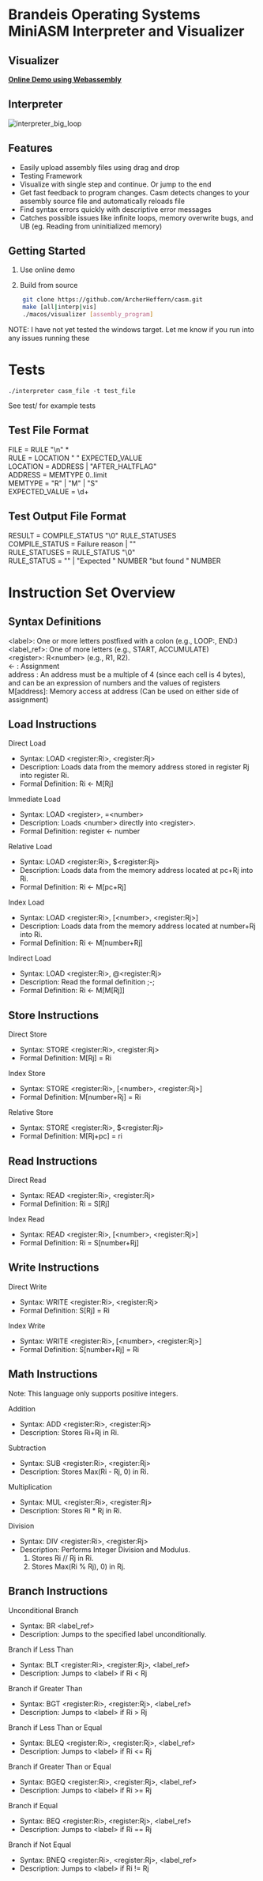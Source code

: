 # Brandeis Operating Systems MiniASM Interpreter and Visualizer

## Visualizer
__[Online Demo using Webassembly](https://archerheffern.github.io/casm)__  

## Interpreter

![interpreter_big_loop](https://github.com/user-attachments/assets/a58860d3-428e-4d80-9dab-84235162515c)

## Features
- Easily upload assembly files using drag and drop
- Testing Framework
- Visualize with single step and continue. Or jump to the end
- Get fast feedback to program changes. Casm detects changes to your assembly source file and automatically reloads file
- Find syntax errors quickly with descriptive error messages
- Catches possible issues like infinite loops, memory overwrite bugs, and UB (eg. Reading from uninitialized memory)

## Getting Started
1. Use online demo

2. Build from source
``` bash
	git clone https://github.com/ArcherHeffern/casm.git
	make [all|interp|vis]
	./macos/visualizer [assembly_program]
```
NOTE: I have not yet tested the windows target. Let me know if you run into any issues running these

# Tests
`./interpreter casm_file -t test_file`  

See test/ for example tests

## Test File Format
FILE = RULE "\n" *  
RULE = LOCATION " " EXPECTED_VALUE  
LOCATION = ADDRESS | "AFTER_HALTFLAG"  
ADDRESS = MEMTYPE 0..limit  
MEMTYPE = "R" | "M" | "S"  
EXPECTED_VALUE = \d+
  
## Test Output File Format  
RESULT = COMPILE_STATUS "\0" RULE_STATUSES  
COMPILE_STATUS = Failure reason | ""  
RULE_STATUSES = RULE_STATUS "\0"  
RULE_STATUS = "" | "Expected " NUMBER "but found " NUMBER  

# Instruction Set Overview
## Syntax Definitions
\<label\>: One or more letters postfixed with a colon (e.g., LOOP:, END:)  
\<label_ref\>: One of more letters (e.g., START, ACCUMULATE)  
\<register\>: R\<number\> (e.g., R1, R2).  
\<- : Assignment  
address : An address must be a multiple of 4 (since each cell is 4 bytes), and can be an expression of numbers and the values of registers  
M[address]: Memory access at address (Can be used on either side of assignment)  

## Load Instructions
Direct Load
* Syntax: LOAD \<register:Ri\>, \<register:Rj\>
* Description: Loads data from the memory address stored in register Rj into register Ri.
* Formal Definition: Ri \<- M[Rj]

Immediate Load
* Syntax: LOAD \<register\>, =\<number\>
* Description: Loads \<number\> directly into \<register\>.
* Formal Definition: register \<- number

Relative Load
* Syntax: LOAD \<register:Ri\>, $\<register:Rj\>
* Description: Loads data from the memory address located at pc+Rj into Ri.
* Formal Definition: Ri \<- M[pc+Rj]

Index Load
* Syntax: LOAD \<register:Ri\>, [\<number\>, \<register:Rj\>]
* Description: Loads data from the memory address located at number+Rj into Ri.
* Formal Definition: Ri \<- M[number+Rj]

Indirect Load
* Syntax: LOAD \<register:Ri\>, @\<register:Rj\>
* Description: Read the formal definition ;-;
* Formal Definition: Ri \<- M[M[Rj]]

## Store Instructions
Direct Store		
* Syntax: STORE \<register:Ri\>, \<register:Rj\>
* Formal Definition: M[Rj] = Ri

Index Store
* Syntax: STORE \<register:Ri\>, [\<number\>, \<register:Rj\>]
* Formal Definition: M[number+Rj] = Ri

Relative Store
* Syntax: STORE \<register:Ri\>, $\<register:Rj\>
* Formal Definition: M[Rj+pc] = ri

## Read Instructions
Direct Read
* Syntax: READ \<register:Ri\>, \<register:Rj\>
* Formal Definition: Ri = S[Rj]

Index Read
* Syntax: READ \<register:Ri\>, [\<number\>, \<register:Rj\>]
* Formal Definition: Ri = S[number+Rj]

## Write Instructions
Direct Write
* Syntax: WRITE \<register:Ri\>, \<register:Rj\>
* Formal Definition: S[Rj] = Ri

Index Write
* Syntax: WRITE \<register:Ri\>, [\<number\>, \<register:Rj\>]
* Formal Definition: S[number+Rj] = Ri

## Math Instructions
Note: This language only supports positive integers.

Addition
* Syntax: ADD \<register:Ri\>, \<register:Rj\>
* Description: Stores Ri+Rj in Ri.

Subtraction
* Syntax: SUB \<register:Ri\>, \<register:Rj\>
* Description: Stores Max(Ri - Rj, 0) in Ri.

Multiplication
* Syntax: MUL \<register:Ri\>, \<register:Rj\>
* Description: Stores Ri * Rj in Ri.

Division
* Syntax: DIV \<register:Ri\>, \<register:Rj\>
* Description: Performs Integer Division and Modulus. 
	1. Stores Ri // Rj in Ri.
	2. Stores Max(Ri % Rj), 0) in Rj.

## Branch Instructions
Unconditional Branch
* Syntax: BR \<label_ref\>
* Description: Jumps to the specified label unconditionally.

Branch if Less Than
* Syntax: BLT \<register:Ri\>, \<register:Rj\>, \<label_ref\>
* Description: Jumps to \<label\> if Ri \< Rj

Branch if Greater Than
* Syntax: BGT \<register:Ri\>, \<register:Rj\>, \<label_ref\>
* Description: Jumps to \<label\> if Ri \> Rj

Branch if Less Than or Equal
* Syntax: BLEQ \<register:Ri\>, \<register:Rj\>, \<label_ref\>
* Description: Jumps to \<label\> if Ri \<= Rj

Branch if Greater Than or Equal
* Syntax: BGEQ \<register:Ri\>, \<register:Rj\>, \<label_ref\>
* Description: Jumps to \<label\> if Ri \>= Rj

Branch if Equal
* Syntax: BEQ \<register:Ri\>, \<register:Rj\>, \<label_ref\>
* Description: Jumps to \<label\> if Ri == Rj

Branch if Not Equal
* Syntax: BNEQ \<register:Ri\>, \<register:Rj\>, \<label_ref\>
* Description: Jumps to \<label\> if Ri != Rj
